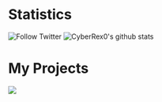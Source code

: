 <!-- ### Hi there 👋 -->

<!--
**CyberRex0/CyberRex0** is a ✨ _special_ ✨ repository because its `README.md` (this file) appears on your GitHub profile.

Here are some ideas to get you started:

- 🔭 I’m currently working on ...
- 🌱 I’m currently learning ...
- 👯 I’m looking to collaborate on ...
- 🤔 I’m looking for help with ...
- 💬 Ask me about ...
- 📫 How to reach me: ...
- 😄 Pronouns: ...
- ⚡ Fun fact: ...
-->

# Statistics
![Follow Twitter](https://img.shields.io/twitter/follow/0xerrebyc?style=social)
![CyberRex0's github stats](https://github-readme-stats.vercel.app/api?username=CyberRex0)

# My Projects
<a href="https://cyberbot.cyberrex.ml/" target="_blank"><img src="https://cdn.cyberrex.ml/github/banner1.png?v=2"></a>



